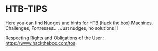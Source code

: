 # HTB-TIPS


Here you can find Nudges and hints for HTB (hack the box) Machines, Challenges, Fortresses.... Just nudges, no solutions !!

Respecting Rights and Obligations of the User : https://www.hackthebox.com/tos
